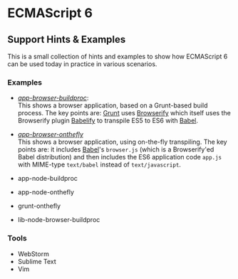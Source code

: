 
# ECMAScript 6

## Support Hints &amp; Examples

This is a small collection of hints and examples to show how ECMAScript 6
can be used today in practice in various scenarios.

### Examples

- *[app-browser-buildproc](./app-browser-buildproc/)*:<br/>
  This shows a browser application, based on a Grunt-based build process.
  The key points are: [Grunt](http://gruntjs.com/) uses
  [Browserify](http://browserify.org/) which itself uses the Browserify
  plugin [Babelify](https://github.com/babel/babelify) to transpile ES5
  to ES6 with [Babel](http://babeljs.io/).

- *[app-browser-onthefly](./app-browser-onthefly/)*<br/>
  This shows a browser application, using on-the-fly transpiling.
  The key points are: it includes [Babel](http://babeljs.io/)'s
  `browser.js` (which is a Browserify'ed Babel distribution)
  and then includes the ES6 application code `app.js` with
  MIME-type `text/babel` instead of `text/javascript`.

- app-node-buildproc

- app-node-onthefly

- grunt-onthefly

- lib-node-browser-buildproc

### Tools

- WebStorm
- Sublime Text
- Vim

